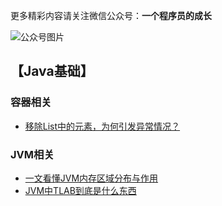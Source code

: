 更多精彩内容请关注微信公众号：**一个程序员的成长**

![公众号图片](https://bingfeng-1300121416.cos.ap-nanjing.myqcloud.com/WeChatImg/%E5%85%AC%E4%BC%97%E5%8F%B7%E4%BA%8C%E7%BB%B4%E7%A0%81.png)

## 【Java基础】
  	
### 容器相关

- [移除List中的元素，为何引发异常情况？](doc/JavaBasics/container/移除List中的元素，为何引发异常情况？.md)
	
### JVM相关

- [一文看懂JVM内存区域分布与作用](doc/JavaBasics/jvm/1、一文看懂JVM内存区域分布与作用.md)
- [JVM中TLAB到底是什么东西](doc/JavaBasics/jvm/2、JVM中TLAB到底是什么东西.md)



